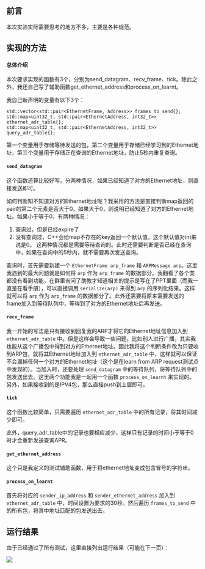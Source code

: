 ## 前言
本次实验实际需要思考的地方不多，主要是各种规范。
## 实现的方法
#### 总体介绍
本次要求实现的函数有3个，分别为send_datagram、recv_frame、tick。除此之外，我还自己写了辅助函数get_ethernet_address和process_on_learnt。

我自己新声明的变量有以下3个：
```
std::vector<std::pair<EthernetFrame, Address>> frames_to_send{};
std::map<uint32_t, std::pair<EthernetAddress, int32_t>> ethernet_adr_table{};
std::map<uint32_t, std::pair<EthernetAddress, int32_t>> query_adr_table{};
```
第一个变量用于存储等待发送的包，第二个变量用于存储已经学习到的Ethernet地址，第三个变量用于存储正在查询的Ethernet地址，防止5秒内重复查询。

#### `send_datagram`
这个函数还算比较好写。分两种情况，如果已经知道了对方的Ethernet地址，则直接发送即可。

如何判断知不知道对方的Ethernet地址呢？我采用的方法是直接判断map返回的pair的第二个元素是否大于0。如果大于0，则说明已经知道了对方的Ethernet地址。如果小于等于0，有两种情况：
1. 查询过，但是已经expire了
2. 没有查询过，C++会给map不存在的key返回一个默认值，这个默认值对int来说是0。
这两种情况都是需要等待查询的。此时还需要判断是否已经在查询中，如果在查询中的5秒内，就不需要再次发送查询。

查询时，首先需要新建一个 `EthernetFrame arp_frame` 和 `ARPMessage arp`。这里我遇到的最大问题就是如何将 `arp` 作为 `arp_frame` 的数据部分。我翻看了各个类都没有看到功能，在群里询问了助教才知道相关的提示是写在了PPT里面（而我一直是在看手册），可以直接调用 `serialize(arp)` 来得到 `arp` 的序列化结果。这样就可以将 `arp` 作为 `arp_frame` 的数据部分了。此外还需要将原来需要发送的frame加入到等待队列中，等得到了对方的Ethernet地址后再发送。

#### `recv_frame`
我一开始的写法是只有接收到回复我的ARP才将它的Ethernet地址信息加入到 `ethernet_adr_table` 中。但是这样会导致一些问题，比如别人进行广播，其实我也能从这个广播包中得到对方的Ethernet地址。因此我将这个判断条件改为只要收到ARP包，就将其Ethernet地址加入到 `ethernet_adr_table` 中，这样就可以保证不会漏掉任何一个对方的Ethernet地址（这个是在learn from ARP request测试点中发现的）。当加入时，还要处理 `send_datagram` 中的等待队列，将等待队列中的包发送出去。这里两个功能我是一起用一个函数 `process_on_learnt` 来实现的。
另外，如果接收到的是IPV4包，那么直接push到上层即可。

#### `tick`
这个函数比较简单，只需要遍历 `ethernet_adr_table` 中的所有记录，将其时间减少即可。

此外，query_adr_table中的记录也要相应减少，这样只有记录的时间小于等于0时才会重新发送查询APR。

#### `get_ethernet_address`
这个只是我定义的测试辅助函数，用于将ethernet地址变成包含冒号的字符串。

#### `process_on_learnt`
首先将对应的 `sender_ip_address` 和 `sender_ethernet_address` 加入到 `ethernet_adr_table` 中，时间设置为要求的30秒。然后遍历 `frames_to_send` 中的所有包，将其中地址匹配的包发送出去。

## 运行结果
由于已经通过了所有测试，这里直接列出运行结果（可能在下一页）：

![](../check5-1.png)